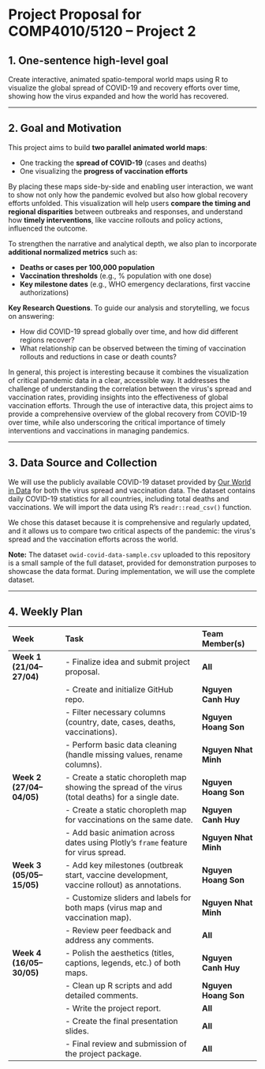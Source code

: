 # Project Proposal for COMP4010/5120 – Project 2

## 1. One-sentence high-level goal
Create interactive, animated spatio-temporal world maps using R to visualize the global spread of COVID-19 and recovery efforts over time, showing how the virus expanded and how the world has recovered.

---

## 2. Goal and Motivation

This project aims to build **two parallel animated world maps**:

- One tracking the **spread of COVID-19** (cases and deaths)  
- One visualizing the **progress of vaccination efforts**

By placing these maps side-by-side and enabling user interaction, we want to show not only how the pandemic evolved but also how global recovery efforts unfolded. This visualization will help users **compare the timing and regional disparities** between outbreaks and responses, and understand how **timely interventions**, like vaccine rollouts and policy actions, influenced the outcome.

To strengthen the narrative and analytical depth, we also plan to incorporate **additional normalized metrics** such as:

- **Deaths or cases per 100,000 population**
- **Vaccination thresholds** (e.g., % population with one dose)
- **Key milestone dates** (e.g., WHO emergency declarations, first vaccine authorizations)

**Key Research Questions**. To guide our analysis and storytelling, we focus on answering:
  - How did COVID-19 spread globally over time, and how did different regions recover?
  - What relationship can be observed between the timing of vaccination rollouts and reductions in case or death counts?

In general, this project is interesting because it combines the visualization of critical pandemic data in a clear, accessible way. It addresses the challenge of understanding the correlation between the virus's spread and vaccination rates, providing insights into the effectiveness of global vaccination efforts. Through the use of interactive data, this project aims to provide a comprehensive overview of the global recovery from COVID-19 over time, while also underscoring the critical importance of timely interventions and vaccinations in managing pandemics.

---

## 3. Data Source and Collection
We will use the publicly available COVID-19 dataset provided by [Our World in Data](https://covid.ourworldindata.org/) for both the virus spread and vaccination data. The dataset contains daily COVID-19 statistics for all countries, including total deaths and vaccinations. We will import the data using R’s `readr::read_csv()` function. 

We chose this dataset because it is comprehensive and regularly updated, and it allows us to compare two critical aspects of the pandemic: the virus's spread and the vaccination efforts across the world.

**Note:** The dataset `owid-covid-data-sample.csv` uploaded to this repository is a small sample of the full dataset, provided for demonstration purposes to showcase the data format. During implementation, we will use the complete dataset.

---

## 4. Weekly Plan

| Week | Task | Team Member(s) |
|:-----|:-----|:---------------|
| **Week 1 (21/04–27/04)** | - Finalize idea and submit project proposal. | **All** |
|  | - Create and initialize GitHub repo. | **Nguyen Canh Huy** |
|  | - Filter necessary columns (country, date, cases, deaths, vaccinations). | **Nguyen Hoang Son** |
|  | - Perform basic data cleaning (handle missing values, rename columns). | **Nguyen Nhat Minh** |
| **Week 2 (27/04–04/05)** | - Create a static choropleth map showing the spread of the virus (total deaths) for a single date. | **Nguyen Hoang Son** |
|  | - Create a static choropleth map for vaccinations on the same date. | **Nguyen Canh Huy** |
|  | - Add basic animation across dates using Plotly’s `frame` feature for virus spread. | **Nguyen Nhat Minh** |
| **Week 3 (05/05–15/05)** | - Add key milestones (outbreak start, vaccine development, vaccine rollout) as annotations. | **Nguyen Hoang Son** |
|  | - Customize sliders and labels for both maps (virus map and vaccination map). | **Nguyen Nhat Minh** |
|  | - Review peer feedback and address any comments. | **All** |
| **Week 4 (16/05–30/05)** | - Polish the aesthetics (titles, captions, legends, etc.) of both maps. | **Nguyen Canh Huy** |
|  | - Clean up R scripts and add detailed comments. | **Nguyen Hoang Son** |
|  | - Write the project report. | **All** |
|  | - Create the final presentation slides. | **All** |
|  | - Final review and submission of the project package. | **All** |

